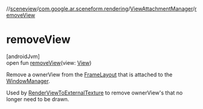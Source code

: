 //[sceneview](../../../index.md)/[com.google.ar.sceneform.rendering](../index.md)/[ViewAttachmentManager](index.md)/[removeView](remove-view.md)

# removeView

[androidJvm]\
open fun [removeView](remove-view.md)(view: [View](https://developer.android.com/reference/kotlin/android/view/View.html))

Remove a ownerView from the [FrameLayout](https://developer.android.com/reference/kotlin/android/widget/FrameLayout.html) that is attached to the [WindowManager](https://developer.android.com/reference/kotlin/android/view/WindowManager.html). 

Used by [RenderViewToExternalTexture](../-render-view-to-external-texture/index.md) to remove ownerView's that no longer need to be drawn.
